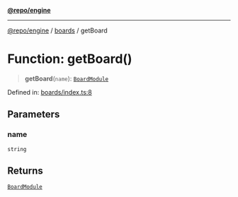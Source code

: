 [**@repo/engine**](../../README.md)

***

[@repo/engine](../../modules.md) / [boards](../README.md) / getBoard

# Function: getBoard()

> **getBoard**(`name`): [`BoardModule`](../../index/interfaces/BoardModule.md)

Defined in: [boards/index.ts:8](https://github.com/alexqguo/drinking-board-game-v3/blob/56df34968617deee505d881352afe56efb53b2a4/packages/engine/src/boards/index.ts#L8)

## Parameters

### name

`string`

## Returns

[`BoardModule`](../../index/interfaces/BoardModule.md)
